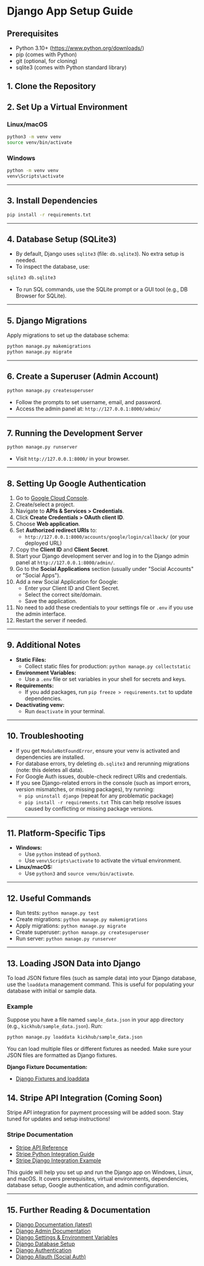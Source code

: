 # Django App Setup Guide
## Prerequisites

- Python 3.10+ (https://www.python.org/downloads/)
- pip (comes with Python)
- git (optional, for cloning)
- sqlite3 (comes with Python standard library)


## 1. Clone the Repository




## 2. Set Up a Virtual Environment

### Linux/macOS
```bash
python3 -m venv venv
source venv/bin/activate
```

### Windows
```cmd
python -m venv venv
venv\Scripts\activate
```

---

## 3. Install Dependencies

```bash
pip install -r requirements.txt
```

---

## 4. Database Setup (SQLite3)

- By default, Django uses `sqlite3` (file: `db.sqlite3`). No extra setup is needed.
- To inspect the database, use:

```bash
sqlite3 db.sqlite3
```

- To run SQL commands, use the SQLite prompt or a GUI tool (e.g., DB Browser for SQLite).

---

## 5. Django Migrations

Apply migrations to set up the database schema:

```bash
python manage.py makemigrations
python manage.py migrate
```

---

## 6. Create a Superuser (Admin Account)

```bash
python manage.py createsuperuser
```
- Follow the prompts to set username, email, and password.
- Access the admin panel at: `http://127.0.0.1:8000/admin/`

---

## 7. Running the Development Server

```bash
python manage.py runserver
```
- Visit `http://127.0.0.1:8000/` in your browser.

---


## 8. Setting Up Google Authentication

1. Go to [Google Cloud Console](https://console.cloud.google.com/).
2. Create/select a project.
3. Navigate to **APIs & Services > Credentials**.
4. Click **Create Credentials > OAuth client ID**.
5. Choose **Web application**.
6. Set **Authorized redirect URIs** to:
   - `http://127.0.0.1:8000/accounts/google/login/callback/` (or your deployed URL)
7. Copy the **Client ID** and **Client Secret**.
8. Start your Django development server and log in to the Django admin panel at `http://127.0.0.1:8000/admin/`.
9. Go to the **Social Applications** section (usually under "Social Accounts" or "Social Apps").
10. Add a new Social Application for Google:
	- Enter your Client ID and Client Secret.
	- Select the correct site/domain.
	- Save the application.
11. No need to add these credentials to your settings file or `.env` if you use the admin interface.
12. Restart the server if needed.

---

## 9. Additional Notes

- **Static Files:**
	- Collect static files for production: `python manage.py collectstatic`
- **Environment Variables:**
	- Use a `.env` file or set variables in your shell for secrets and keys.
- **Requirements:**
	- If you add packages, run `pip freeze > requirements.txt` to update dependencies.
- **Deactivating venv:**
	- Run `deactivate` in your terminal.

---


## 10. Troubleshooting

- If you get `ModuleNotFoundError`, ensure your venv is activated and dependencies are installed.
- For database errors, try deleting `db.sqlite3` and rerunning migrations (note: this deletes all data).
- For Google Auth issues, double-check redirect URIs and credentials.
- If you see Django-related errors in the console (such as import errors, version mismatches, or missing packages), try running:
	- `pip uninstall django` (repeat for any problematic package)
	- `pip install -r requirements.txt`
	This can help resolve issues caused by conflicting or missing package versions.

---

## 11. Platform-Specific Tips

- **Windows:**
	- Use `python` instead of `python3`.
	- Use `venv\Scripts\activate` to activate the virtual environment.
- **Linux/macOS:**
	- Use `python3` and `source venv/bin/activate`.

---

## 12. Useful Commands

- Run tests: `python manage.py test`
- Create migrations: `python manage.py makemigrations`
- Apply migrations: `python manage.py migrate`
- Create superuser: `python manage.py createsuperuser`
- Run server: `python manage.py runserver`
---

## 13. Loading JSON Data into Django

To load JSON fixture files (such as sample data) into your Django database, use the `loaddata` management command. This is useful for populating your database with initial or sample data.

### Example

Suppose you have a file named `sample_data.json` in your app directory (e.g., `kickhub/sample_data.json`). Run:

```bash
python manage.py loaddata kickhub/sample_data.json
```

You can load multiple files or different fixtures as needed. Make sure your JSON files are formatted as Django fixtures.

**Django Fixture Documentation:**
- [Django Fixtures and loaddata](https://docs.djangoproject.com/en/stable/howto/initial-data/)



## 14. Stripe API Integration (Coming Soon)

Stripe API integration for payment processing will be added soon. Stay tuned for updates and setup instructions!

### Stripe Documentation
- [Stripe API Reference](https://stripe.com/docs/api)
- [Stripe Python Integration Guide](https://stripe.com/docs/payments/accept-a-payment?platform=web&lang=python)
- [Stripe Django Integration Example](https://testdriven.io/blog/django-stripe/)

This guide will help you set up and run the Django app on Windows, Linux, and macOS. It covers prerequisites, virtual environments, dependencies, database setup, Google authentication, and admin configuration.

---

## 15. Further Reading & Documentation

- [Django Documentation (latest)](https://docs.djangoproject.com/)
- [Django Admin Documentation](https://docs.djangoproject.com/en/stable/ref/contrib/admin/)
- [Django Settings & Environment Variables](https://docs.djangoproject.com/en/stable/topics/settings/)
- [Django Database Setup](https://docs.djangoproject.com/en/stable/topics/db/)
- [Django Authentication](https://docs.djangoproject.com/en/stable/topics/auth/)
- [Django Allauth (Social Auth)](https://django-allauth.readthedocs.io/en/latest/)

